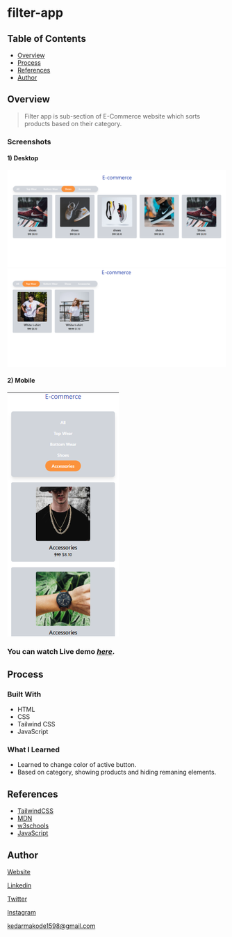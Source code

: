 # filter-app

## Table of Contents
* [Overview](#overview)
* [Process](#process)
* [References](#references)
* [Author](#author)

## Overview
> Filter app is sub-section of E-Commerce website which sorts products based on their category.

### Screenshots
#### 1) Desktop
![Example screenshot](./assets/ss.png)
![Example screenshot](./assets/SS.png)

#### 2) Mobile  
![Example screenshot](./assets/mobile-1.png)

### You can watch Live demo [_here_](https://filter-app-azure.vercel.app/).

## Process

### Built With
- HTML
- CSS
- Tailwind CSS
- JavaScript

### What I Learned
  - Learned to change color of active button.
  - Based on category, showing products and hiding remaning elements.

## References
- [TailwindCSS](https://tailwindcss.com/)
- [MDN](https://developer.mozilla.org/en-US/)
- [w3schools](https://www.w3schools.com/)
- [JavaScript](https://javascript.info/)

## Author

[Website](https://kedarmakode.com/)

[Linkedin](https://www.linkedin.com/in/kedar-makode-9833321ab)

[Twitter](https://twitter.com/Kedar__98)

[Instagram]()

kedarmakode1598@gmail.com
